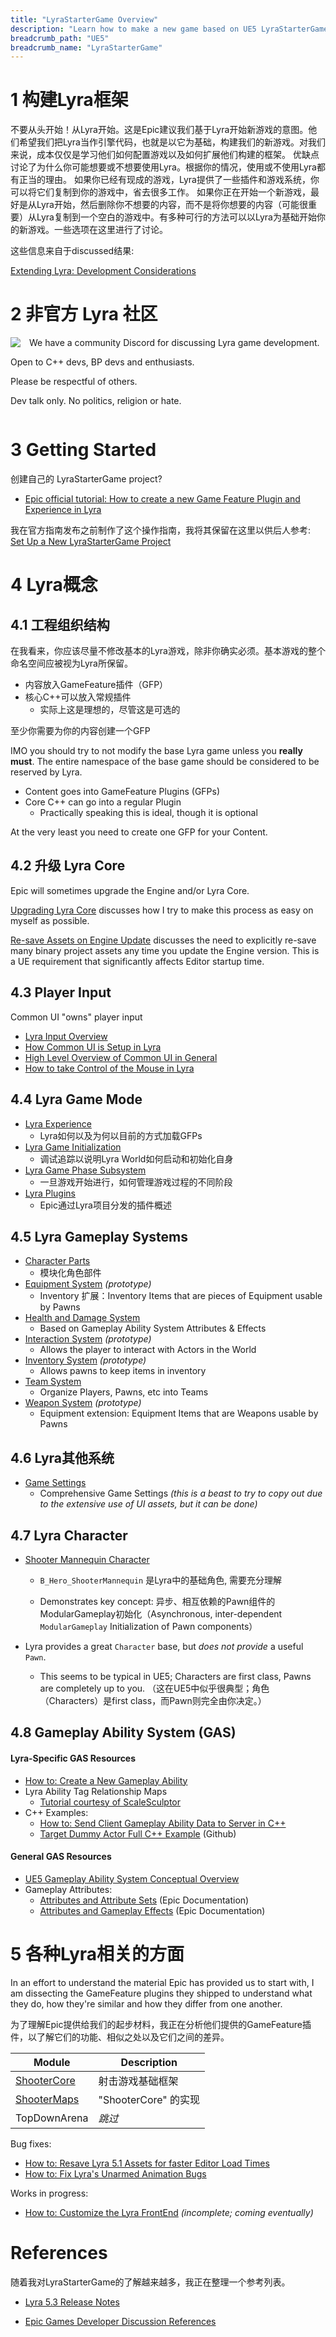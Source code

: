 ```yaml
---
title: "LyraStarterGame Overview"
description: "Learn how to make a new game based on UE5 LyraStarterGame (Lyra)"
breadcrumb_path: "UE5"
breadcrumb_name: "LyraStarterGame"
---
```



# 1 构建Lyra框架

不要从头开始！从Lyra开始。这是Epic建议我们基于Lyra开始新游戏的意图。他们希望我们把Lyra当作引擎代码，也就是以它为基础，构建我们的新游戏。对我们来说，成本仅仅是学习他们如何配置游戏以及如何扩展他们构建的框架。
优缺点讨论了为什么你可能想要或不想要使用Lyra。根据你的情况，使用或不使用Lyra都有正当的理由。
如果你已经有现成的游戏，Lyra提供了一些插件和游戏系统，你可以将它们复制到你的游戏中，省去很多工作。
如果你正在开始一个新游戏，最好是从Lyra开始，然后删除你不想要的内容，而不是将你想要的内容（可能很重要）从Lyra复制到一个空白的游戏中。有多种可行的方法可以以Lyra为基础开始你的新游戏。一些选项在这里进行了讨论。

这些信息来自于discussed结果:

[Extending Lyra: Development Considerations](./Development-Considerations)



# 2 非官方 Lyra 社区

<div style="float:left; margin-right: 1em; margin-bottom: 1em">
<a href="https://discord.gg/RS99Jcur6q" target="_blank"><img
  src="https://discord.com/api/guilds/911050282996228217/embed.png?style=banner3"/></a>
</div>

We have a community Discord for discussing Lyra game development.

Open to C++ devs, BP devs and enthusiasts.

Please be respectful of others.

Dev talk only.  No politics, religion or hate.

<div style="clear:both"></div>


# 3 Getting Started

创建自己的 LyraStarterGame project?

- [Epic official tutorial: How to create a new Game Feature Plugin and Experience in Lyra](https://dev.epicgames.com/community/learning/tutorials/rdW2/unreal-engine-how-to-create-a-new-game-feature-plugin-and-experience-in-lyra)

我在官方指南发布之前制作了这个操作指南，我将其保留在这里以供后人参考: [Set Up a New LyraStarterGame Project](./Getting-Started-Setting-Up-a-New-LyraStarterGame-Project)


# 4 Lyra概念

## 4.1 工程组织结构  
在我看来，你应该尽量不修改基本的Lyra游戏，除非你确实必须。基本游戏的整个命名空间应被视为Lyra所保留。  
- 内容放入GameFeature插件（GFP）
- 核心C++可以放入常规插件
  - 实际上这是理想的，尽管这是可选的

至少你需要为你的内容创建一个GFP

IMO you should try to not modify the base Lyra game unless you **really must**.
The entire namespace of the base game should be considered to be reserved by Lyra.

- Content goes into GameFeature Plugins (GFPs)
- Core C++ can go into a regular Plugin
  - Practically speaking this is ideal, though it is optional

At the very least you need to create one GFP for your Content.

## 4.2 升级 Lyra Core

Epic will sometimes upgrade the Engine and/or Lyra Core.

[Upgrading Lyra Core](./Upgrading-Lyra-Core/)
discusses how I try to make this process as easy on myself as possible.

[Re-save Assets on Engine Update](/UE5/Engine/Resave-Assets)
discusses the need to explicitly re-save many binary project assets any time you
update the Engine version.  This is a UE requirement that significantly affects
Editor startup time.


## 4.3 Player Input

Common UI "owns" player input

  - [Lyra Input Overview](./Input/)
  - [How Common UI is Setup in Lyra](./CommonUI/)
  - [High Level Overview of Common UI in General](/UE5/CommonUI/)
  - [How to take Control of the Mouse in Lyra](/UE5/LyraStarterGame/Tutorials/How-to-Take-Control-of-the-Mouse)


## 4.4 Lyra Game Mode

- [Lyra Experience](./Experience/)
  - Lyra如何以及为何以目前的方式加载GFPs
- [Lyra Game Initialization](./InitGame/)
  - 调试追踪以说明Lyra World如何启动和初始化自身
- [Lyra Game Phase Subsystem](./GamePhaseSubsystem/)
  - 一旦游戏开始进行，如何管理游戏过程的不同阶段
- [Lyra Plugins](./Plugins/)
  - Epic通过Lyra项目分发的插件概述


## 4.5 Lyra Gameplay Systems

- [Character Parts](./CharacterParts/)
  - 模块化角色部件
- [Equipment System](./Equipment/) *(prototype)*
  - Inventory 扩展：Inventory Items that are pieces of Equipment usable by Pawns
- [Health and Damage System](./Health-and-Damage/)
  - Based on Gameplay Ability System Attributes & Effects
- [Interaction System](./Interactions/) *(prototype)*
  - Allows the player to interact with Actors in the World
- [Inventory System](./Inventory/) *(prototype)*
  - Allows pawns to keep items in inventory
- [Team System](./Teams/)
  - Organize Players, Pawns, etc into Teams
- [Weapon System](./Weapons/) *(prototype)*
  - Equipment extension: Equipment Items that are Weapons usable by Pawns


## 4.6 Lyra其他系统

- [Game Settings](https://docs.unrealengine.com/5.3/en-US/lyra-sample-game-settings-in-unreal-engine/)
  - Comprehensive Game Settings *(this is a beast to try to copy out due to the extensive use of UI assets, but it can be done)*


## 4.7 Lyra Character

- [Shooter Mannequin Character](./ShooterMannequin)
  - `B_Hero_ShooterMannequin` 是Lyra中的基础角色, 需要充分理解

  - Demonstrates key concept: 异步、相互依赖的Pawn组件的ModularGameplay初始化（Asynchronous, inter-dependent `ModularGameplay` Initialization of Pawn components）

- Lyra provides a great `Character` base, but *does not provide* a useful `Pawn`.
  - This seems to be typical in UE5; Characters are first class, Pawns are completely up to you.
  （这在UE5中似乎很典型；角色（Characters）是first class，而Pawn则完全由你决定。）

## 4.8 Gameplay Ability System (GAS)

#### Lyra-Specific GAS Resources

- [How to: Create a New Gameplay Ability](./Tutorials/How-To-Create-a-New-Gameplay-Ability)
- Lyra Ability Tag Relationship Maps
  - [Tutorial courtesy of ScaleSculptor](https://www.artstation.com/blogs/scalesculptor/ZgqV/ability-tag-relationship-maps-in-lyra)
- C++ Examples:
  - [How to: Send Client Gameplay Ability Data to Server in C++](/UE5/GameplayAbilitySystem/How-To-Send-Client-Gameplay-Ability-Data-to-Server-in-C++)
  - [Target Dummy Actor Full C++ Example](https://github.com/x157/Lyra-ActorWithAbilities) (Github)

#### General GAS Resources

- [UE5 Gameplay Ability System Conceptual Overview](/UE5/GameplayAbilitySystem/)
- Gameplay Attributes:
    - [Attributes and Attribute Sets](https://docs.unrealengine.com/5.0/en-US/gameplay-attributes-and-attribute-sets-for-the-gameplay-ability-system-in-unreal-engine/) (Epic Documentation)
    - [Attributes and Gameplay Effects](https://docs.unrealengine.com/5.0/en-US/gameplay-attributes-and-gameplay-effects-for-the-gameplay-ability-system-in-unreal-engine/) (Epic Documentation)


# 5 各种Lyra相关的方面

In an effort to understand the material Epic has provided us to start with, I am dissecting the GameFeature plugins they shipped to understand what they do, how they're similar and how they differ from one another.

为了理解Epic提供给我们的起步材料，我正在分析他们提供的GameFeature插件，以了解它们的功能、相似之处以及它们之间的差异。

| Module                        | Description                       |
|-------------------------------|-----------------------------------|
| [ShooterCore](./ShooterCore/) |  射击游戏基础框架 |
| [ShooterMaps](./ShooterMaps/) |  "ShooterCore" 的实现     |
| TopDownArena                  |  *跳过*       |

Bug fixes:

- [How to: Resave Lyra 5.1 Assets for faster Editor Load Times](./How-To-Resave-Assets-v5.1)
- [How to: Fix Lyra's Unarmed Animation Bugs](./Tutorials/How-To-Fix-Lyra-Unarmed-Animation-Bugs)

Works in progress:

- [How to: Customize the Lyra FrontEnd](./How-To-Customize-Lyra-FrontEnd) *(incomplete; coming eventually)*


# References

随着我对LyraStarterGame的了解越来越多，我正在整理一个参考列表。

- [Lyra 5.3 Release Notes](https://docs.unrealengine.com/5.3/en-US/upgrading-the-lyra-starter-game-to-the-latest-engine-release-in-unreal-engine/#unrealengine5.3)

- [Epic Games Developer Discussion References](./Epic-Games-Developer-Discussion-References)

